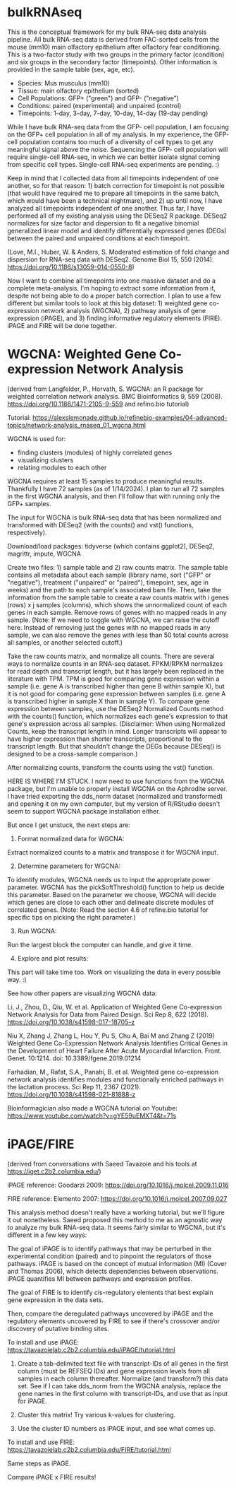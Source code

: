 # bulkRNAseq

This is the conceptual framework for my bulk RNA-seq data analysis pipeline. All bulk RNA-seq data is derived from FAC-sorted cells from the mouse (mm10) main olfactory epithelium after olfactory fear conditioning. This is a two-factor study with two groups in the primary factor (condition) and six groups in the secondary factor (timepoints). Other information is provided in the sample table (sex, age, etc). 

- Species: Mus musculus (mm10) 
- Tissue: main olfactory epithelium (sorted)
- Cell Populations: GFP+ ("green") and GFP- ("negative") 
- Conditions: paired (experimental) and unpaired (control) 
- Timepoints: 1-day, 3-day, 7-day, 10-day, 14-day (19-day pending) 

While I have bulk RNA-seq data from the GFP- cell population, I am focusing on the GFP+ cell population in all of my analysis. In my experience, the GFP- cell population contains too much of a diversity of cell types to get any meaningful signal above the noise. Sequencing the GFP- cell population will require single-cell RNA-seq, in which we can better isolate signal coming from specific cell types. Single-cell RNA-seq experiments are pending. :) 

Keep in mind that I collected data from all timepoints independent of one another, so for that reason: 1) batch correction for timepoint is not possible (that would have required me to prepare all timepoints in the same batch, which would have been a technical nightmare), and 2) up until now, I have analyzed all timepoints independent of one another. Thus far, I have performed all of my existing analysis using the DESeq2 R package. DESeq2 normalizes for size factor and dispersion to fit a negative binomial generalized linear model and identify differentially expressed genes (DEGs) between the paired and unpaired conditions at each timepoint. 

(Love, M.I., Huber, W. & Anders, S. Moderated estimation of fold change and dispersion for RNA-seq data with DESeq2. Genome Biol 15, 550 (2014). https://doi.org/10.1186/s13059-014-0550-8) 

Now I want to combine all timepoints into one massive dataset and do a complete meta-analysis. I'm hoping to extract some information from it, despite not being able to do a proper batch correction. I plan to use a few different but similar tools to look at this big dataset: 1) weighted gene co-expression network analysis (WGCNA), 2) pathway analysis of gene expression (iPAGE), and 3) finding informative regulatory elements (FIRE). iPAGE and FIRE will be done together. 

# WGCNA: Weighted Gene Co-expression Network Analysis 

(derived from Langfelder, P., Horvath, S. WGCNA: an R package for weighted correlation network analysis. BMC Bioinformatics 9, 559 (2008). https://doi.org/10.1186/1471-2105-9-559 and refino.bio tutorial) 

Tutorial: https://alexslemonade.github.io/refinebio-examples/04-advanced-topics/network-analysis_rnaseq_01_wgcna.html 

WGCNA is used for: 

- finding clusters (modules) of highly correlated genes
- visualizing clusters 
- relating modules to each other 

WGCNA requires at least 15 samples to produce meaningful results. Thankfully I have 72 samples (as of 1/14/2024). I plan to run all 72 samples in the first WGCNA analysis, and then I'll follow that with running only the GFP+ samples. 

The input for WGCNA is bulk RNA-seq data that has been normalized and transformed with DESeq2 (with the counts() and vst() functions, respectively). 

Download/load packages: tidyverse (which contains ggplot2), DESeq2, magrittr, impute, WGCNA 

Create two files: 1) sample table and 2) raw counts matrix. The sample table contains all metadata about each sample (library name, sort ("GFP" or "negative"), treatment ("unpaired" or "paired"), timepoint, sex, age in weeks) and the path to each sample's associated bam file. Then, take the information from the sample table to create a raw counts matrix with i genes (rows) x j samples (columns), which shows the unnormalized count of each genes in each sample. Remove rows of genes with no mapped reads in any sample. (Note: If we need to toggle with WGCNA, we can raise the cutoff here. Instead of removing just the genes with no mapped reads in any sample, we can also remove the genes with less than 50 total counts across all samples, or another selected cutoff.) 

Take the raw counts matrix, and normalize all counts. There are several ways to normalize counts in an RNA-seq dataset. FPKM/RPKM normalizes for read depth and transcript length, but it has largely been replaced in the literature with TPM. TPM is good for comparing gene expression within a sample (i.e. gene A is transcribed higher than gene B within sample X), but it is not good for comparing gene expression between samples (i.e. gene A is transcribed higher in sample X than in sample Y). To compare gene expression between samples, use the DESeq2 Normalized Counts method with the counts() function, which normalizes each gene's expression to that gene's expression across all samples. (Disclaimer: When using Normalized Counts, keep the transcript length in mind. Longer transcripts will appear to have higher expression than shorter transcripts, proportional to the transcript length. But that shouldn't change the DEGs because DESeq() is designed to be a cross-sample comparison.) 

After normalizing counts, transform the counts using the vst() function. 

HERE IS WHERE I'M STUCK. I now need to use functions from the WGCNA package, but I'm unable to properly install WGCNA on the Aphrodite server. I have tried exporting the dds_norm dataset (normalized and transformed) and opening it on my own computer, but my version of R/RStudio doesn't seem to support WGCNA package installation either. 

But once I get unstuck, the next steps are: 

1) Format normalized data for WGCNA:

Extract normalized counts to a matrix and transpose it for WGCNA input. 

2) Determine parameters for WGCNA:

To identify modules, WGCNA needs us to input the appropriate power parameter. WGCNA has the pickSoftThreshold() function to help us decide this parameter. Based on the parameter we choose, WGCNA will decide which genes are close to each other and delineate discrete modules of correlated genes. (Note: Read the section 4.6 of refine.bio tutorial for specific tips on picking the right parameter.) 

3) Run WGCNA:

Run the largest block the computer can handle, and give it time. 

4) Explore and plot results:

This part will take time too. Work on visualizing the data in every possible way. :) 

See how other papers are visualizing WGCNA data: 

Li, J., Zhou, D., Qiu, W. et al. Application of Weighted Gene Co-expression Network Analysis for Data from Paired Design. Sci Rep 8, 622 (2018). https://doi.org/10.1038/s41598-017-18705-z

Niu X, Zhang J, Zhang L, Hou Y, Pu S, Chu A, Bai M and Zhang Z (2019) Weighted Gene Co-Expression Network Analysis Identifies Critical Genes in the Development of Heart Failure After Acute Myocardial Infarction. Front. Genet. 10:1214. doi: 10.3389/fgene.2019.01214 

Farhadian, M., Rafat, S.A., Panahi, B. et al. Weighted gene co-expression network analysis identifies modules and functionally enriched pathways in the lactation process. Sci Rep 11, 2367 (2021). https://doi.org/10.1038/s41598-021-81888-z 

Bioinformagician also made a WGCNA tutorial on Youtube: https://www.youtube.com/watch?v=gYE59uEMXT4&t=71s 

# iPAGE/FIRE 

(derived from conversations with Saeed Tavazoie and his tools at https://iget.c2b2.columbia.edu/) 

iPAGE reference: Goodarzi 2009: https://doi.org/10.1016/j.molcel.2009.11.016

FIRE reference: Elemento 2007: https://doi.org/10.1016/j.molcel.2007.09.027 

This analysis method doesn't really have a working tutorial, but we'll figure it out nonetheless. Saeed proposed this method to me as an agnostic way to analyze my bulk RNA-seq data. It seems fairly similar to WGCNA, but it's different in a few key ways: 

The goal of iPAGE is to identify pathways that may be perturbed in the experimental condition (paired) and to pinpoint the regulators of those pathways. iPAGE is based on the concept of mutual information (MI) (Cover and Thomas 2006), which detects dependencies between observations. iPAGE quantifies MI between pathways and expression profiles. 

The goal of FIRE is to identify cis-regulatory elements that best explain gene expression in the data sets. 

Then, compare the deregulated pathways uncovered by iPAGE and the regulatory elements uncovered by FIRE to see if there's crossover and/or discovery of putative binding sites. 

To install and use iPAGE: https://tavazoielab.c2b2.columbia.edu/iPAGE/tutorial.html 

1) Create a tab-delimited text file with transcript-IDs of all genes in the first column (must be REFSEQ IDs) and gene expression levels from all samples in each column thereafter. Normalize (and transform?) this data set. See if I can take dds_norm from the WGCNA analysis, replace the gene names in the first column with transcript-IDs, and use that as input for iPAGE. 

2) Cluster this matrix! Try various k-values for clustering.

3) Use the cluster ID numbers as iPAGE input, and see what comes up. 

To install and use FIRE: https://tavazoielab.c2b2.columbia.edu/FIRE/tutorial.html 

Same steps as iPAGE. 

Compare iPAGE x FIRE results! 
